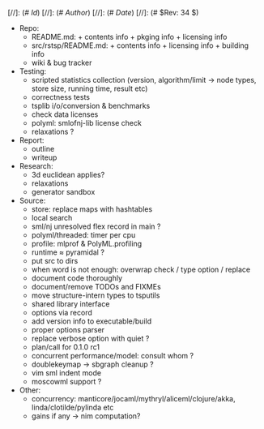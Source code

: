 
[//]: (#  $Id$)
[//]: (# $Author$)
[//]: (# $Date$)
[//]: (# $Rev: 34 $)

* Repo:
    - README.md: + contents info + pkging info + licensing info
    - src/rstsp/README.md: + contents info + licensing info + building info
    - wiki & bug tracker
* Testing:
    - scripted statistics collection
      (version, algorithm/limit -> node types, store size, running time, result etc)
    - correctness tests
    - tsplib i/o/conversion & benchmarks
    - check data licenses
    - polyml: smlofnj-lib license check
    - relaxations ?
* Report:
    - outline
    - writeup
* Research:
    - 3d euclidean applies?
    - relaxations
    - generator sandbox
* Source:
    - store: replace maps with hashtables
    - local search
    - sml/nj unresolved flex record in main ?
    - polyml/threaded: timer per cpu
    - profile: mlprof & PolyML.profiling
    - runtime ≈ pyramidal ?
    - put src to dirs
    - when word is not enough: overwrap check / type option / replace
    - document code thoroughly
    - document/remove TODOs and FIXMEs
    - move structure-intern types to tsputils
    - shared library interface
    - options via record
    - add version info to executable/build
    - proper options parser
    - replace verbose option with quiet ?
    - plan/call for 0.1.0 rc1
    - concurrent performance/model: consult whom ?
    - doublekeymap -> sbgraph cleanup ?
    - vim sml indent mode
    - moscowml support ?
* Other:
    - concurrency: manticore/jocaml/mythryl/aliceml/clojure/akka,
                   linda/clotilde/pylinda etc
    - gains if any -> nim computation?
